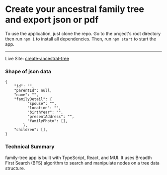 # Create your ancestral family tree and export json or pdf

To use the application, just clone the repo. Go to the project's root directory then run `npm i` to install all dependencies. Then, run `npm start` to start the app. 

---

Live Site: [create-ancestral-tree](https://create-ancestral-tree.netlify.app)

### Shape of json data
```
{
    "id": "",
    "parentId": null,
    "name": "",
    "familyDetail": {
          "spouse": "",
          "location": "",
          "birthYear": "",
          "presentAddress": "",
          "familyPhoto": [],
        },
    "children": [],
}
```

### Technical Summary

family-tree app is built with TypeScript, React, and MUI. It uses Breadth First Search (BFS) algorithm to search and manipulate nodes on a tree data structure.